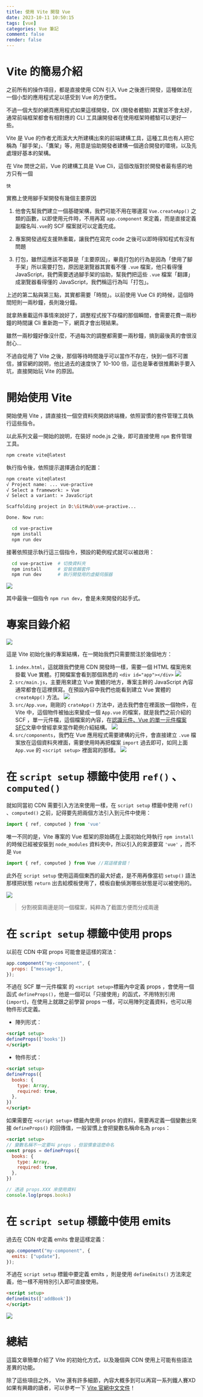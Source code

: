 ```yaml
---
title: 使用 Vite 開發 Vue 
date: 2023-10-11 10:50:15
tags: [vue]
categories: Vue 筆記
comment: false
render: false
---
```


# Vite 的簡易介紹
之前所有的操作項目，都是直接使用 CDN 引入 Vue 之後進行開發，這種做法在一個小型的應用程式足以感受到 Vue 的方便性。

不過一個大型的網頁應用程式如果這樣開發，DX (開發者體驗) 其實並不會太好，通常前端框架都會有相對應的 CLI 工具讓開發者在使用框架時體驗可以更好一些。

Vite 是 Vue 的作者尤雨溪大大所建構出來的前端建構工具，這種工具也有人把它稱為「腳手架」、「鷹架」等，用意是協助開發者建構一個適合開發的環境，以及先處理好基本的架構。  

在 Vite 問世之前，Vue 的建構工具是 Vue Cli，這個改版對於開發者最有感的地方只有一個
~~~
快
~~~


實務上使用腳手架開發有幾個主要原因
1. 他會先幫我們建立一個基礎架構，我們可能不用在哪邊寫 `Vue.createApp()` 之類的函數，以即使用元件時，不用再寫 `app.component` 來定義，而是直接定義副檔名叫`.vue`的 SCF 檔案就可以定義完成。

2. 專案開發過程支援熱重載，讓我們在寫完 code 之後可以即時得知程式有沒有問題

3. 打包，雖然這應該不能算是「主要原因」，畢竟打包的行為是因為「使用了腳手架」所以需要打包，原因是瀏覽器其實看不懂 `.vue` 檔案，他只看得懂 JavaScript，我們需要透過腳手架的協助，幫我們把這些 `.vue` 檔案「翻譯」成瀏覽器看得懂的 JavaScript，我們稱這行為叫「打包」。


上述的第二點與第三點，其實都需要「時間」。以前使用 Vue Cli 的時候，這個時間短則一兩秒鐘，長則幾分鐘。

就拿熱重載這件事情來說好了，調整程式按下存檔的那個瞬間，會需要花費一兩秒鐘的時間讓 Cli 重新跑一下，網頁才會出現結果。  

雖然一兩秒鐘好像沒什麼，不過每次的調整都需要一兩秒鐘，搞到最後真的會很沒耐心...

不過自從用了 Vite 之後，那個等待時間幾乎可以當作不存在，快到一個不可置信，據官網的說明，他比過去的速度快了 10-100 倍，這也是筆者很推薦新手要入坑，直接開始玩 Vite 的原因。


# 開始使用 Vite
開始使用 Vite ，請直接找一個空資料夾開啟終端機，依照習慣的套件管理工具執行這些指令。  

以此系列文最一開始的說明，在裝好 node.js 之後，即可直接使用 `npm` 套件管理工具。

```sh
npm create vite@latest
```

執行指令後，依照提示選擇適合的配置：
```sh
npm create vite@latest
√ Project name: ... vue-practive
√ Select a framework: » Vue
√ Select a variant: » JavaScript

Scaffolding project in D:\GitHub\vue-practive...

Done. Now run:

  cd vue-practive
  npm install
  npm run dev
```

接著依照提示執行這三個指令，預設的範例程式就可以被啟用：

```sh
  cd vue-practive  # 切換資料夾
  npm install      # 安裝依賴套件
  npm run dev      # 執行開發用的虛擬伺服器
```

![](https://i.imgur.com/fG5p9lk.png)


其中最後一個指令 `npm run dev`，會是未來開發的起手式。


# 專案目錄介紹
![](https://i.imgur.com/kp9403x.png)

這是 Vite 初始化後的專案結構，在一開始我們只需要關注於幾個地方：


1. `index.html`，這就跟我們使用 CDN 開發時一樣，需要一個 HTML 檔案用來掛載 Vue 實體。打開檔案會看到那個熟悉的 `<div id="app"></div>`
![](https://i.imgur.com/ZPNjaob.png)
2. `src/main.js`，主要用來建立 Vue 實體的地方，專案主幹的 JavaScript 內容通常都會在這裡撰寫。在預設內容中我們也能看到建立 Vue 實體的 `createApp()` 方法。
![](https://i.imgur.com/SNBAdWo.png)
3. `src/App.vue`，剛剛的 `crateApp()` 方法中，過去我們會在裡面放一個物件，在 Vite 中，這個物件被抽出來變成一個 `App.vue` 的檔案，就是我們之前介紹的 SCF ，單一元件檔，這個檔案的內容，在[認識元件、Vue 的單一元件檔案 SFC](https://ithelp.ithome.com.tw/articles/10334030)文章中曾經拿來當作範例介紹結構。
![](https://i.imgur.com/I4bUE9c.png)
4. `src/components`，我們在 Vue 應用程式需要建構的元件，會直接建立 `.vue` 檔案放在這個資料夾裡面，需要使用時再把檔案 `import` 過去即可，如同上面 `App.vue` 的 `<script setup>` 裡面寫的那樣。 
![](https://i.imgur.com/wYkPWXe.png)


# 在 `script setup` 標籤中使用 `ref()` 、`computed()`
就如同當初 CDN 需要引入方法來使用一樣，在 `script setup` 標籤中使用 `ref()` 、`computed()` 之前，記得要先把兩個方法引入到元件中使用：

```js
import { ref, computed } from 'vue'
```
唯一不同的是，Vite 專案的 Vue 框架的原始碼在上面初始化時執行 `npm install` 的時候已經被安裝到 `node_modules` 資料夾中，所以引入的來源要寫 `'vue'` ，而不是 `Vue`

```js
import { ref, computed } from Vue //寫這樣會錯！
```

此外在 `script setup` 使用這兩個東西的最大好處，是不用再像當初 `setup()` 語法那樣把狀態 `return` 出去給模板使用了，模板自動偵測哪些狀態是可以被使用的。

![](https://i.imgur.com/DO1jwQP.png)

> 分割視窗兩邊是同一個檔案，純粹為了截圖方便而分成兩邊

# 在 `script setup` 標籤中使用 props
以前在 CDN 中寫 props 可能會是這樣的寫法：
```js
app.component("my-component", {
  props: ["message"],
});
```

不過在 SCF 單一元件檔案 的 `<script setup>`標籤內中定義 props ，會使用一個函式 `defineProps()`，他是一個可以「只接使用」的函式，不用特別引用(`import`)，在使用上就跟之前學習 props 一樣，可以用陣列定義資料，也可以用物件形式定義。

- 陣列形式：
```html
<script setup>
defineProps(['books'])
</script>
```
- 物件形式：
```html
<script setup>
defineProps({
  books: {
    type: Array,
    required: true,
  },
})
</script>
```

如果需要在 `<script setup>` 標籤內使用 props 的資料，需要再定義一個變數出來接 `defineProps()` 的回傳值，一般習慣上會把變數名稱命名為 `props`：

```html
<script setup>
// 變數名稱不一定要叫 props ，但習慣會這麼命名
const props = defineProps({
  books: {
    type: Array,
    required: true,
  },
})

// 透過 props.XXX 來使用資料
console.log(props.books)
```

# 在 `script setup` 標籤中使用 emits

過去在 CDN 中定義 emits 會是這樣定義：
```js
app.component("my-component", {
  emits: ["update"],
});
```

不過在 `script setup` 標籤中要定義 emits ，則是使用 `defineEmits()` 方法來定義，他一樣不用特別引入即可直接使用。
```html
<script setup>
defineEmits(['addBook'])
</script>
```

![](https://i.imgur.com/GkqlDLS.png)


# 總結

這篇文章簡單介紹了 Vite 的初始化方式，以及幾個與 CDN 使用上可能有些語法差異的功能。  

除了這些項目之外， Vite 還有許多細節，內容大概多到可以再寫一系列鐵人賽XD  
如果有興趣的讀者，可以參考一下 [Vite 官網中文文件](https://cn.vitejs.dev/)！